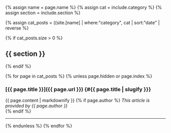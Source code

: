 {% assign name = page.name %}
{% assign cat = include.category %}
{% assign section  = include.section %}

{% assign cat_posts = ((site.[name] | where:"category", cat | sort:"date" | reverse %}

{% if cat_posts.size > 0 %}
## {{ section }}
{% endif %}

{% for page in cat_posts %}
{% unless page.hidden or page.index %}
### [{{ page.title }}]({{ page.url }}) {#{{ page.title | slugify }}}
{{ page.content | markdownify }}
{% if page.author %}
*This article is provided by {{ page.author }}*  
{% endif %}

***

{% endunless %}
{% endfor %}
